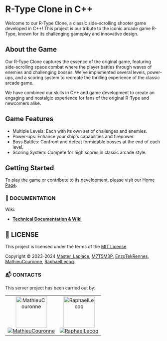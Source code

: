 # R-Type Clone in C++

Welcome to our R-Type Clone, a classic side-scrolling shooter game developed in C++! This project is our tribute to the iconic arcade game R-Type, known for its challenging gameplay and innovative design. 

## About the Game

Our R-Type Clone captures the essence of the original game, featuring side-scrolling space combat where the player battles through waves of enemies and challenging bosses. We've implemented several levels, power-ups, and a scoring system to recreate the thrilling experience of the classic arcade game.

We have combined our skills in C++ and game development to create an engaging and nostalgic experience for fans of the original R-Type and newcomers alike.

## Game Features

- Multiple Levels: Each with its own set of challenges and enemies.
- Power-ups: Enhance your ship's capabilities and firepower.
- Boss Battles: Confront and defeat formidable bosses at the end of each level.
- Scoring System: Compete for high scores in classic arcade style.

## Getting Started

To play the game or contribute to its development, please visit our [Home Page](https://github.com/EpitechPromo2026/B-CPP-500-REN-5-2-rtype-mathys.thevenot).

<div id='documentation'/>

### :wrench: **DOCUMENTATION**

Wiki:
- [**Technical Documentation & Wiki**](https://github.com/RaphaelLecoq/R-Type/wiki)

<div id='license'/>

## :scroll: **LICENSE**

This project is licensed under the terms of the [MIT License](./LICENSE).

Copyright © 2023-2024 [Master_Laplace](https://github.com/MasterLaplace), [M7T5M3P](https://github.com/M7T5M3P), [EnzoTekRennes](https://github.com/EnzoTekRennes), [MathieuCouronne](https://github.com/MathieuCouronne), [RaphaelLecoq](https://github.com/RaphaelLecoq).


<div id='contacts'/>

### :mailbox_with_mail: **CONTACTS**

This server project has been carried out by:

<table align="center">
    <tbody>
        <tr>
            <td align="center"><a href="https://github.com/MathieuCouronne/"><img src="https://avatars.githubusercontent.com/MathieuCouronne?v=4?s=100" width="100px;" alt="MathieuCouronne"/><br/><a href="https://github.com/MathieuCouronne/"><img src="https://img.shields.io/github/followers/MathieuCouronne?label=MathieuCouronne&style=social" alt="MathieuCouronne"/></a></td>
            <td align="center"><a href="https://github.com/RaphaelLecoq/"><img src="https://avatars.githubusercontent.com/RaphaelLecoq?v=4?s=100" width="100px;" alt="RaphaelLecoq"/><br/><a href="https://github.com/RaphaelLecoq/"><img src="https://img.shields.io/github/followers/RaphaelLecoq?label=RaphaelLecoq&style=social" alt="RaphaelLecoq"/></a></td>
        </tr>
    </tbody>
</table>
